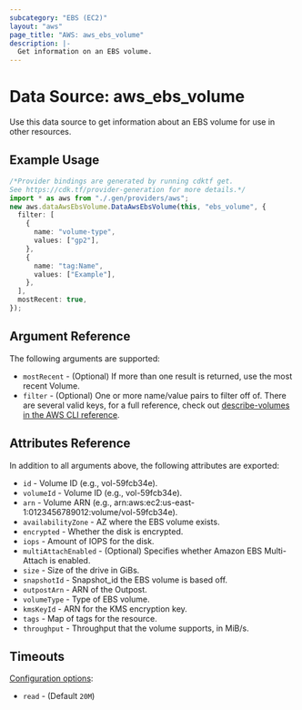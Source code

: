 ```yaml
---
subcategory: "EBS (EC2)"
layout: "aws"
page_title: "AWS: aws_ebs_volume"
description: |-
  Get information on an EBS volume.
---
```


# Data Source: aws\_ebs\_volume

Use this data source to get information about an EBS volume for use in other
resources.

## Example Usage

```typescript
/*Provider bindings are generated by running cdktf get.
See https://cdk.tf/provider-generation for more details.*/
import * as aws from "./.gen/providers/aws";
new aws.dataAwsEbsVolume.DataAwsEbsVolume(this, "ebs_volume", {
  filter: [
    {
      name: "volume-type",
      values: ["gp2"],
    },
    {
      name: "tag:Name",
      values: ["Example"],
    },
  ],
  mostRecent: true,
});

```

## Argument Reference

The following arguments are supported:

* `mostRecent` - (Optional) If more than one result is returned, use the most
  recent Volume.
* `filter` - (Optional) One or more name/value pairs to filter off of. There are
  several valid keys, for a full reference, check out
  [describe-volumes in the AWS CLI reference][1].

## Attributes Reference

In addition to all arguments above, the following attributes are exported:

* `id` - Volume ID (e.g., vol-59fcb34e).
* `volumeId` - Volume ID (e.g., vol-59fcb34e).
* `arn` - Volume ARN (e.g., arn:aws:ec2:us-east-1:0123456789012:volume/vol-59fcb34e).
* `availabilityZone` - AZ where the EBS volume exists.
* `encrypted` - Whether the disk is encrypted.
* `iops` - Amount of IOPS for the disk.
* `multiAttachEnabled` - (Optional) Specifies whether Amazon EBS Multi-Attach is enabled.
* `size` - Size of the drive in GiBs.
* `snapshotId` - Snapshot\_id the EBS volume is based off.
* `outpostArn` - ARN of the Outpost.
* `volumeType` - Type of EBS volume.
* `kmsKeyId` - ARN for the KMS encryption key.
* `tags` - Map of tags for the resource.
* `throughput` - Throughput that the volume supports, in MiB/s.

## Timeouts

[Configuration options](https://developer.hashicorp.com/terraform/language/resources/syntax#operation-timeouts):

* `read` - (Default `20M`)

[1]: http://docs.aws.amazon.com/cli/latest/reference/ec2/describe-volumes.html
